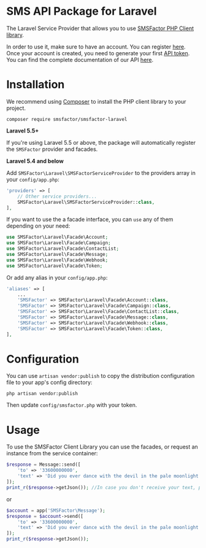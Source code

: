 # SMS API Package for Laravel

The Laravel Service Provider that allows you to use [SMSFactor PHP Client library](https://github.com/smsfactor/smsfactor-php-sdk).

In order to use it, make sure to have an account. You can register [here](https://www.smsfactor.com/en/registration/?utm_source=github&utm_campaign=Inscription&spid=17146). Once your account is created, you need to generate your first [API token](https://dev.smsfactor.com/en/api/sms/token/create-token).
You can find the complete documentation of our API [here](https://dev.smsfactor.com/).

# Installation

We recommend using [Composer](https://getcomposer.org/) to install the PHP client library to your project.

    composer require smsfactor/smsfactor-laravel

**Laravel 5.5+**

If you're using Laravel 5.5 or above, the package will automatically register the ```SMSFactor``` provider and facades.

**Laravel 5.4 and below**

Add ```SMSFactor\Laravel\SMSFactorServiceProvider``` to the providers array in your ```config/app.php```:
```php
'providers' => [
    // Other service providers...
    SMSFactor\Laravel\SMSFactorServiceProvider::class,
],
```

If you want to use the a facade interface, you can ```use``` any of them depending on your need:

```php
use SMSFactor\Laravel\Facade\Account;
use SMSFactor\Laravel\Facade\Campaign;
use SMSFactor\Laravel\Facade\ContactList;
use SMSFactor\Laravel\Facade\Message;
use SMSFactor\Laravel\Facade\Webhook;
use SMSFactor\Laravel\Facade\Token;
```

Or add any alias in your ```config/app.php```:

```php
'aliases' => [
    ...
    'SMSFactor' => SMSFactor\Laravel\Facade\Account::class,
    'SMSFactor' => SMSFactor\Laravel\Facade\Campaign::class,
    'SMSFactor' => SMSFactor\Laravel\Facade\ContactList::class,
    'SMSFactor' => SMSFactor\Laravel\Facade\Message::class,
    'SMSFactor' => SMSFactor\Laravel\Facade\Webhook::class,
    'SMSFactor' => SMSFactor\Laravel\Facade\Token::class,
],
```

# Configuration

You can use ```artisan vendor:publish``` to copy the distribution configuration file to your app's config directory:
```
php artisan vendor:publish
```

Then update ```config/smsfactor.php``` with your token.

# Usage

To use the SMSFactor Client Library you can use the facades, or request an instance from the service container:

```php
$response = Message::send([
	'to' => '33600000000',
	'text' => 'Did you ever dance with the devil in the pale moonlight ?'
]);
print_r($response->getJson()); //In case you don't receive your text, printing the API response might be useful
```

or 

```php
$account = app('SMSFactor\Message');
$response = $account->send([
	'to' => '33600000000',
	'text' => 'Did you ever dance with the devil in the pale moonlight ?'
]);
print_r($response->getJson());
```
